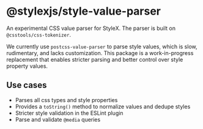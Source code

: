 # @stylexjs/style-value-parser

An experimental CSS value parser for StyleX. The parser is built on
`@csstools/css-tokenizer`.

We currently use `postcss-value-parser` to parse style values, which is slow,
rudimentary, and lacks customization. This package is a work-in-progress
replacement that enables stricter parsing and better control over style property
values.

## Use cases

- Parses all css types and style properties
- Provides a `toString()` method to normalize values and dedupe styles
- Stricter style validation in the ESLint plugin
- Parse and validate `@media` queries
